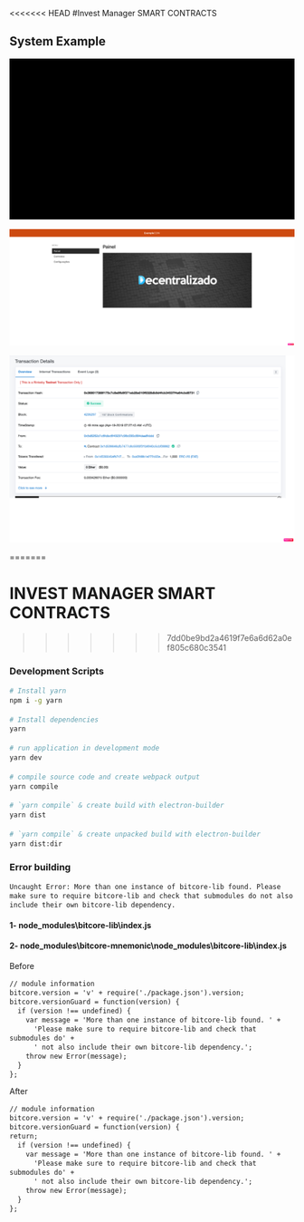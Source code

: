 <<<<<<< HEAD
#Invest Manager SMART CONTRACTS

## System Example

![Alt Text](/markdown/plataform.gif)

![Alt Text](/markdown/home.png)

![Alt Text](/markdown/etherscan.png)


=======
# INVEST MANAGER SMART CONTRACTS
>>>>>>> 7dd0be9bd2a4619f7e6a6d62a0ef805c680c3541
### Development Scripts

```bash
# Install yarn
npm i -g yarn

# Install dependencies
yarn

# run application in development mode
yarn dev

# compile source code and create webpack output
yarn compile

# `yarn compile` & create build with electron-builder
yarn dist

# `yarn compile` & create unpacked build with electron-builder
yarn dist:dir
```

### Error building
```
Uncaught Error: More than one instance of bitcore-lib found. Please make sure to require bitcore-lib and check that submodules do not also include their own bitcore-lib dependency.
```
#### 1- node_modules\bitcore-lib\index.js
#### 2- node_modules\bitcore-mnemonic\node_modules\bitcore-lib\index.js

Before
```
// module information
bitcore.version = 'v' + require('./package.json').version;
bitcore.versionGuard = function(version) {
  if (version !== undefined) {
    var message = 'More than one instance of bitcore-lib found. ' +
      'Please make sure to require bitcore-lib and check that submodules do' +
      ' not also include their own bitcore-lib dependency.';
    throw new Error(message);
  }
};
```

After
```
// module information
bitcore.version = 'v' + require('./package.json').version;
bitcore.versionGuard = function(version) {
return;
  if (version !== undefined) {
    var message = 'More than one instance of bitcore-lib found. ' +
      'Please make sure to require bitcore-lib and check that submodules do' +
      ' not also include their own bitcore-lib dependency.';
    throw new Error(message);
  }
};
```
